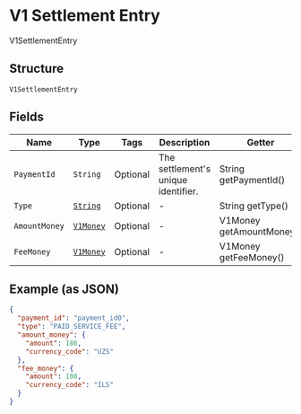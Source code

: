 
# V1 Settlement Entry

V1SettlementEntry

## Structure

`V1SettlementEntry`

## Fields

| Name | Type | Tags | Description | Getter |
|  --- | --- | --- | --- | --- |
| `PaymentId` | `String` | Optional | The settlement's unique identifier. | String getPaymentId() |
| `Type` | [`String`](../../doc/models/v1-settlement-entry-type.md) | Optional | - | String getType() |
| `AmountMoney` | [`V1Money`](../../doc/models/v1-money.md) | Optional | - | V1Money getAmountMoney() |
| `FeeMoney` | [`V1Money`](../../doc/models/v1-money.md) | Optional | - | V1Money getFeeMoney() |

## Example (as JSON)

```json
{
  "payment_id": "payment_id0",
  "type": "PAID_SERVICE_FEE",
  "amount_money": {
    "amount": 186,
    "currency_code": "UZS"
  },
  "fee_money": {
    "amount": 108,
    "currency_code": "ILS"
  }
}
```

